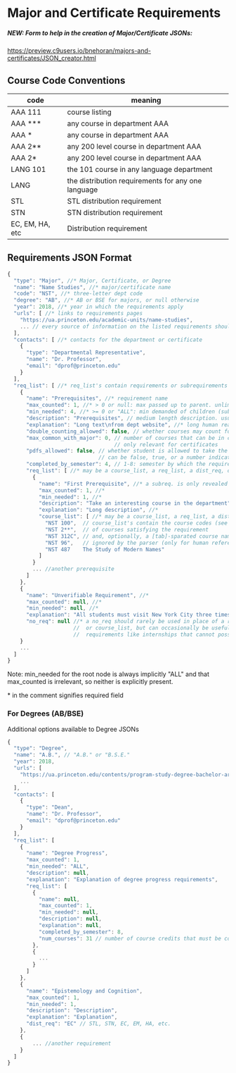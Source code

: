 # Major and Certificate Requirements


##### NEW: Form to help in the creation of Major/Certificate JSONs:

<https://preview.c9users.io/bnehoran/majors-and-certificates/JSON_creator.html>

## Course Code Conventions
| code               | meaning                                               |
| ------------------ | ----------------------------------------------------- |
| AAA 111            | course listing                                        |
| AAA ***            | any course in department AAA                          |
| AAA *              | any course in department AAA                          |
| AAA 2**            | any 200 level course in department AAA                |
| AAA 2*             | any 200 level course in department AAA                |
| LANG 101           | the 101 course in any language department             |
| LANG               | the distribution requirements for any one language    |
| STL                | STL distribution requirement                          |
| STN                | STN distribution requirement                          |
| EC, EM, HA, etc    | Distribution requirement                              |

## Requirements JSON Format

```javascript
{
  "type": "Major", //* Major, Certificate, or Degree
  "name": "Name Studies", //* major/certificate name
  "code": "NST", //* three-letter dept code
  "degree": "AB", //* AB or BSE for majors, or null otherwise
  "year": 2018, //* year in which the requirements apply
  "urls": [ //* links to requirements pages
    "https://ua.princeton.edu/academic-units/name-studies", 
    ... // every source of information on the listed requirements should be included
  ],
  "contacts": [ //* contacts for the department or certificate
    {
      "type": "Departmental Representative",
      "name": "Dr. Professor",
      "email": "dprof@princeton.edu"
    }
  ],
  "req_list": [ //* req_list's contain requirements or subrequirements
    {
      "name": "Prerequisites", //* requirement name
      "max_counted": 1, //* > 0 or null: max passed up to parent. unlimited if null
      "min_needed": 4, //* >= 0 or "ALL": min demanded of children (subrequirements)
      "description": "Prerequisites", // medium length description. usually redundant
      "explanation": "Long text\nfrom dept website", //* long human readable description
      "double_counting_allowed": false, // whether courses may count for multiple subrequirements
      "max_common_with_major": 0, // number of courses that can be in common with major
                                  // only relevant for certificates
      "pdfs_allowed": false, // whether student is allowed to take the courses SPDF (pass/D/fail)
                             // can be false, true, or a number indicating how many courses
      "completed_by_semester": 4, // 1-8: semester by which the requirement must be complete
      "req_list": [ //* may be a course_list, a req_list, a dist_req, or a num_courses
        {
          "name": "First Prerequisite", //* a subreq. is only revealed to user if its name is non-null
          "max_counted": 1, //*
          "min_needed": 1, //*
          "description": "Take an interesting course in the department",
          "explanation": "Long description", //*
          "course_list": [ //* may be a course_list, a req_list, a dist_req, or a num_courses
            "NST 100",  // course_list's contain the course codes (see above)
            "NST 2**",  // of courses satisfying the requirement
            "NST 312C", // and, optionally, a [tab]-sparated course name which is 
            "NST 96",   // ignored by the parser (only for human reference)
            "NST 487	The Study of Modern Names"
          ]
        }
        ... //another prerequisite
      ]
    },
    {
      "name": "Unverifiable Requirement", //*
      "max_counted": null, //*
      "min_needed": null, //*
      "explanation": "All students must visit New York City three times.", //*
      "no_req": null //* a no_req should rarely be used in place of a req_list 
                     //  or course_list, but can occasionally be useful for
                     //  requirements like internships that cannot possibely be verified
    }
    ...
  ]
}
```

Note: min\_needed for the root node is always implicitly "ALL" and that max\_counted is irrelevant, so neither is explicitly present.

\* in the comment signifies required field

### For Degrees (AB/BSE)

Additional options available to Degree JSONs

```javascript
{
  "type": "Degree",
  "name": "A.B.", // "A.B." or "B.S.E."
  "year": 2018,
  "urls": [
    "https://ua.princeton.edu/contents/program-study-degree-bachelor-arts",
    ...
  ],
  "contacts": [
    {
      "type": "Dean",
      "name": "Dr. Professor",
      "email": "dprof@princeton.edu"
    }
  ],
  "req_list": [
    {
      "name": "Degree Progress", 
      "max_counted": 1,
      "min_needed": "ALL",
      "description": null,
      "explanation": "Explanation of degree progress requirements",
      "req_list": [
        {
          "name": null,
          "max_counted": 1,
          "min_needed": null,
          "description": null,
          "explanation": null,
          "completed_by_semester": 8,
          "num_courses": 31 // number of course credits that must be completed
        },
        {
          ...
        }
      ]
    },
    {
      "name": "Epistemology and Cognition",
      "max_counted": 1,
      "min_needed": 1,
      "description": "Description",
      "explanation": "Explanation",
      "dist_req": "EC" // STL, STN, EC, EM, HA, etc.
    },
    {
        ... //another requirement
    }
  ]
}
```